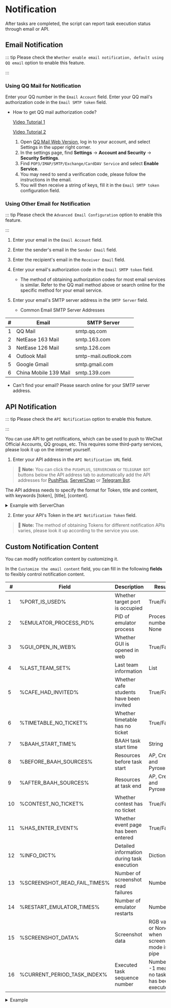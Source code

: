 <LanguageWarn/>

# Notification

After tasks are completed, the script can report task execution status through email or API.

## Email Notification
::: tip
Please check the `Whether enable email notification, default using QQ email` option to enable this feature.

:::

### Using QQ Mail for Notification
Enter your QQ number in the `Email Account` field.
Enter your QQ mail's authorization code in the `Email SMTP token` field.
- How to get QQ mail authorization code?
  
  [Video Tutorial 1](https://www.bilibili.com/video/BV16z4y1D74s/)

  [Video Tutorial 2](https://www.bilibili.com/video/BV1ZxfGYSEVr?t=1699.2)

  1. Open [QQ Mail Web Version](https://mail.qq.com/), log in to your account, and select Settings in the upper right corner.
  2. In the settings page, find **Settings** -> **Account and Security** -> **Security Settings**.
  3. Find `POP3/IMAP/SMTP/Exchange/CardDAV Service` and select **Enable Service**.
  4. You may need to send a verification code, please follow the instructions in the email.
  5. You will then receive a string of keys, fill it in the `Email SMTP token` configuration field.

### Using Other Email for Notification

::: tip
Please check the `Advanced Email Configuration` option to enable this feature.

:::

1. Enter your email in the `Email Account` field.
2. Enter the sender's email in the `Sender Email` field.
3. Enter the recipient's email in the `Receiver Email` field.
4. Enter your email's authorization code in the `Email SMTP token` field.
   - The method of obtaining authorization codes for most email services is similar. Refer to the QQ mail method above or search online for the specific method for your email service.
5. Enter your email's SMTP server address in the `SMTP Server` field.

   - Common Email SMTP Server Addresses
   
| **#** | **Email** | **SMTP Server** |
|-------|-----------|----------------|
| 1     | QQ Mail   | smtp.qq.com |
| 2     | NetEase 163 Mail | smtp.163.com |
| 3     | NetEase 126 Mail | smtp.126.com |
| 4     | Outlook Mail | smtp-mail.outlook.com |
| 5     | Google Gmail | smtp.gmail.com |
| 6     | China Mobile 139 Mail | smtp.139.com |

   - Can't find your email? Please search online for your SMTP server address.

## API Notification

::: tip
Please check the `API Notification` option to enable this feature.

:::

You can use API to get notifications, which can be used to push to WeChat Official Accounts, QQ groups, etc. This requires some third-party services, please look it up on the internet yourself.

1. Enter your API address in the `API Notification URL` field.
> :memo: **Note:** You can click the `PUSHPLUS`, `SERVERCHAN` or `TELEGRAM BOT` buttons below the API address tab to automatically add the API addresses for [PushPlus](https://www.pushplus.plus/), [ServerChan](https://sct.ftqq.com/) or [Telegram Bot](https://t.me/BotFather).

The API address needs to specify the format for Token, title and content, with keywords [token], [title], [content].

<details>
<summary>Example with ServerChan</summary>

ServerChan's API address is:

```
https://sctapi.ftqq.com/<Token>.send?title=<Title>&desp=<Content>

```

Therefore, enter in the `API Notification URL (GET request)` field:

```
https://sctapi.ftqq.com/[token].send?title=[title]&desp=[content]

```

</details>

2. Enter your API's Token in the `API Notification Token` field.
> :memo: **Note:** The method of obtaining Tokens for different notification APIs varies, please look it up according to the service you use.

## Custom Notification Content

You can modify notification content by customizing it.

In the `Customize the email content` field, you can fill in the following **fields** to flexibly control notification content.


| **#** | **Field** | **Description** | **Result** |
|-------|-----------|----------------|-----------|
| 1     | %PORT_IS_USED% | Whether target port is occupied | True/False |
| 2     | %EMULATOR_PROCESS_PID% | PID of emulator process | Process ID number or None |
| 3     | %GUI_OPEN_IN_WEB% | Whether GUI is opened in web | True/False |
| 4     | %LAST_TEAM_SET% | Last team information | List |
| 5     | %CAFE_HAD_INVITED% | Whether cafe students have been invited | True/False |
| 6     | %TIMETABLE_NO_TICKET% | Whether timetable has no ticket | True/False |
| 7     | %BAAH_START_TIME% | BAAH task start time | String |
| 8     | %BEFORE_BAAH_SOURCES% | Resources before task start | AP, Credits and Pyroxene |
| 9     | %AFTER_BAAH_SOURCES% | Resources at task end | AP, Credits and Pyroxene |
| 10    | %CONTEST_NO_TICKET% | Whether contest has no ticket | True/False |
| 11    | %HAS_ENTER_EVENT% | Whether event page has been entered | True/False |
| 12    | %INFO_DICT% | Detailed information during task execution | Dictionary |
| 13    | %SCREENSHOT_READ_FAIL_TIMES% | Number of screenshot read failures | Number |
| 14    | %RESTART_EMULATOR_TIMES% | Number of emulator restarts | Number |
| 15    | %SCREENSHOT_DATA% | Screenshot data | RGB value or None when screenshot mode is pipe |
| 16    | %CURRENT_PERIOD_TASK_INDEX% | Executed task sequence number | Number, -1 means no task has been executed |

<details>
<summary>Example</summary>

Input content:

```
Task execution completed!
Emulator PID: %EMULATOR_PROCESS_PID%
Task start time: %BAAH_START_TIME%
Resources before task start: %BEFORE_BAAH_SOURCES%
Resources at task end: %AFTER_BAAH_SOURCES%
Executed task sequence number: %CURRENT_PERIOD_TASK_INDEX%

```
Report content:

![Email report](/img/notification/customize_email_content_1.png)

</details>
